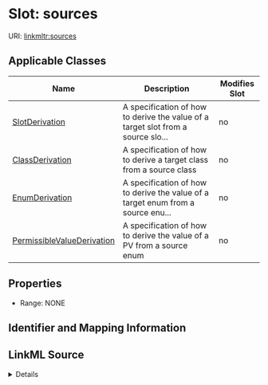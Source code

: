 

# Slot: sources

URI: [linkmltr:sources](https://w3id.org/linkml/transformer/sources)



<!-- no inheritance hierarchy -->





## Applicable Classes

| Name | Description | Modifies Slot |
| --- | --- | --- |
| [SlotDerivation](SlotDerivation.md) | A specification of how to derive the value of a target slot from a source slo... |  no  |
| [ClassDerivation](ClassDerivation.md) | A specification of how to derive a target class from a source class |  no  |
| [EnumDerivation](EnumDerivation.md) | A specification of how to derive the value of a target enum from a source enu... |  no  |
| [PermissibleValueDerivation](PermissibleValueDerivation.md) | A specification of how to derive the value of a PV from a source enum |  no  |







## Properties

* Range: NONE





## Identifier and Mapping Information








## LinkML Source

<details>
```yaml
name: sources
alias: sources
domain_of:
- ClassDerivation
- SlotDerivation
- EnumDerivation
- PermissibleValueDerivation

```
</details>